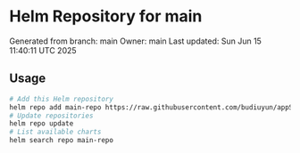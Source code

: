 # Helm Repository for main
Generated from branch: main
Owner: main
Last updated: Sun Jun 15 11:40:11 UTC 2025

## Usage
```bash
# Add this Helm repository
helm repo add main-repo https://raw.githubusercontent.com/budiuyun/appStore/helm-main/
# Update repositories
helm repo update
# List available charts
helm search repo main-repo
```
